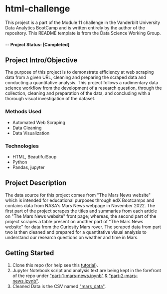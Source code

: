 # html-challenge
This project is a part of the Module 11 challenge in the Vanderbilt University Data Analytics BootCamp and is written entirely by the author of the repository. This README template is from the Data Science Working Group.

#### -- Project Status: [Completed]

## Project Intro/Objective
The purpose of this project is to demonstrate efficiency at web scraping data from a given URL, cleaning and preparing the scraped data and conducting a quantitative analysis. This project follows a rudimentary data science workflow from the development of a research question, through the collection, cleaning and preparation of the data, and concluding with a thorough visual investigation of the dataset.

### Methods Used
* Automated Web Scraping
* Data Cleaning
* Data Visualization

### Technologies
* HTML, BeautifulSoup
* Python
* Pandas, jupyter

## Project Description
The data source for this project comes from "The Mars News website" which is intended for educational purposes through edX Bootcamps and contains data from NASA's Mars News webpage in November 2022. The first part of the project scrapes the titles and summaries from each article on "The Mars News website" front page; whereas, the second part of the project scrapes a table present on another part of "The Mars News website" for data from the Curiosity Mars rover. The scraped data from part two is then cleaned and prepared for a quantitative visual analysis to understand our research questions on weather and time in Mars. 

## Getting Started

1. Clone this repo (for help see this [tutorial](https://help.github.com/articles/cloning-a-repository/)).
2. Jupyter Notebook script and analysis text are being kept in the forefront of the repo under ["part-1-mars-news.ipynb"](part_1_mars_news.ipynb) & ["part-2-mars-news.ipynb"](part_2_mars_news.ipynb).
3. Cleaned Data is the CSV named ["mars_data"](mars_data.csv).    
